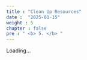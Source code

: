 ```yaml
---
title : "Clean Up Resources"
date :  "2025-01-15" 
weight : 5
chapter : false
pre : " <b> 5. </b> "
---
```


Loading...
